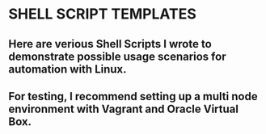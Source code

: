 # SHELL SCRIPT TEMPLATES

## Here are verious Shell Scripts I wrote to demonstrate possible usage scenarios for automation with Linux.

## For testing, I recommend setting up a multi node environment with Vagrant and Oracle Virtual Box.
